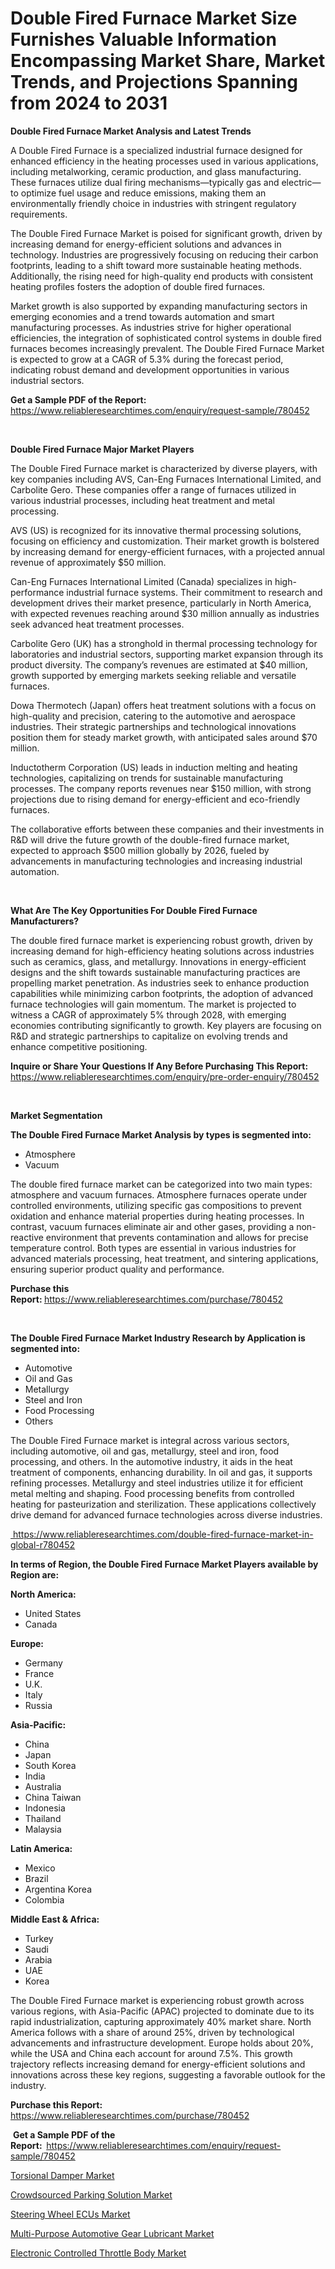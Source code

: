 <p><h1>Double Fired Furnace Market Size Furnishes Valuable Information Encompassing Market Share, Market Trends, and Projections Spanning from 2024 to 2031</h1></p><p><strong>Double Fired Furnace Market Analysis and Latest Trends</strong></p>
<p><p>A Double Fired Furnace is a specialized industrial furnace designed for enhanced efficiency in the heating processes used in various applications, including metalworking, ceramic production, and glass manufacturing. These furnaces utilize dual firing mechanisms—typically gas and electric—to optimize fuel usage and reduce emissions, making them an environmentally friendly choice in industries with stringent regulatory requirements.</p><p>The Double Fired Furnace Market is poised for significant growth, driven by increasing demand for energy-efficient solutions and advances in technology. Industries are progressively focusing on reducing their carbon footprints, leading to a shift toward more sustainable heating methods. Additionally, the rising need for high-quality end products with consistent heating profiles fosters the adoption of double fired furnaces.</p><p>Market growth is also supported by expanding manufacturing sectors in emerging economies and a trend towards automation and smart manufacturing processes. As industries strive for higher operational efficiencies, the integration of sophisticated control systems in double fired furnaces becomes increasingly prevalent. The Double Fired Furnace Market is expected to grow at a CAGR of 5.3% during the forecast period, indicating robust demand and development opportunities in various industrial sectors.</p></p>
<p><strong>Get a Sample PDF of the Report:&nbsp;</strong> <a href="https://www.reliableresearchtimes.com/enquiry/request-sample/780452?utm_campaign=1626&utm_medium=2&utm_source=Github&utm_content=ia&utm_term=15102024&utm_id=double-fired-furnace">https://www.reliableresearchtimes.com/enquiry/request-sample/780452</a></p>
<p>&nbsp;</p>
<p><strong>Double Fired Furnace Major Market Players</strong></p>
<p><p>The Double Fired Furnace market is characterized by diverse players, with key companies including AVS, Can-Eng Furnaces International Limited, and Carbolite Gero. These companies offer a range of furnaces utilized in various industrial processes, including heat treatment and metal processing.</p><p>AVS (US) is recognized for its innovative thermal processing solutions, focusing on efficiency and customization. Their market growth is bolstered by increasing demand for energy-efficient furnaces, with a projected annual revenue of approximately $50 million.</p><p>Can-Eng Furnaces International Limited (Canada) specializes in high-performance industrial furnace systems. Their commitment to research and development drives their market presence, particularly in North America, with expected revenues reaching around $30 million annually as industries seek advanced heat treatment processes.</p><p>Carbolite Gero (UK) has a stronghold in thermal processing technology for laboratories and industrial sectors, supporting market expansion through its product diversity. The company’s revenues are estimated at $40 million, growth supported by emerging markets seeking reliable and versatile furnaces.</p><p>Dowa Thermotech (Japan) offers heat treatment solutions with a focus on high-quality and precision, catering to the automotive and aerospace industries. Their strategic partnerships and technological innovations position them for steady market growth, with anticipated sales around $70 million.</p><p>Inductotherm Corporation (US) leads in induction melting and heating technologies, capitalizing on trends for sustainable manufacturing processes. The company reports revenues near $150 million, with strong projections due to rising demand for energy-efficient and eco-friendly furnaces.</p><p>The collaborative efforts between these companies and their investments in R&D will drive the future growth of the double-fired furnace market, expected to approach $500 million globally by 2026, fueled by advancements in manufacturing technologies and increasing industrial automation.</p></p>
<p>&nbsp;</p>
<p><strong>What Are The Key Opportunities For Double Fired Furnace Manufacturers?</strong></p>
<p><p>The double fired furnace market is experiencing robust growth, driven by increasing demand for high-efficiency heating solutions across industries such as ceramics, glass, and metallurgy. Innovations in energy-efficient designs and the shift towards sustainable manufacturing practices are propelling market penetration. As industries seek to enhance production capabilities while minimizing carbon footprints, the adoption of advanced furnace technologies will gain momentum. The market is projected to witness a CAGR of approximately 5% through 2028, with emerging economies contributing significantly to growth. Key players are focusing on R&D and strategic partnerships to capitalize on evolving trends and enhance competitive positioning.</p></p>
<p><strong>Inquire or Share Your Questions If Any Before Purchasing This Report:</strong> <a href="https://www.reliableresearchtimes.com/enquiry/pre-order-enquiry/780452?utm_campaign=1626&utm_medium=2&utm_source=Github&utm_content=ia&utm_term=15102024&utm_id=double-fired-furnace">https://www.reliableresearchtimes.com/enquiry/pre-order-enquiry/780452</a></p>
<p>&nbsp;</p>
<p><strong>Market Segmentation</strong></p>
<p><strong>The Double Fired Furnace Market Analysis by types is segmented into:</strong></p>
<p><ul><li>Atmosphere</li><li>Vacuum</li></ul></p>
<p><p>The double fired furnace market can be categorized into two main types: atmosphere and vacuum furnaces. Atmosphere furnaces operate under controlled environments, utilizing specific gas compositions to prevent oxidation and enhance material properties during heating processes. In contrast, vacuum furnaces eliminate air and other gases, providing a non-reactive environment that prevents contamination and allows for precise temperature control. Both types are essential in various industries for advanced materials processing, heat treatment, and sintering applications, ensuring superior product quality and performance.</p></p>
<p><strong>Purchase this Report:&nbsp;</strong><a href="https://www.reliableresearchtimes.com/purchase/780452?utm_campaign=1626&utm_medium=2&utm_source=Github&utm_content=ia&utm_term=15102024&utm_id=double-fired-furnace">https://www.reliableresearchtimes.com/purchase/780452</a></p>
<p>&nbsp;</p>
<p><strong>The Double Fired Furnace Market Industry Research by Application is segmented into:</strong></p>
<p><ul><li>Automotive</li><li>Oil and Gas</li><li>Metallurgy</li><li>Steel and Iron</li><li>Food Processing</li><li>Others</li></ul></p>
<p><p>The Double Fired Furnace market is integral across various sectors, including automotive, oil and gas, metallurgy, steel and iron, food processing, and others. In the automotive industry, it aids in the heat treatment of components, enhancing durability. In oil and gas, it supports refining processes. Metallurgy and steel industries utilize it for efficient metal melting and shaping. Food processing benefits from controlled heating for pasteurization and sterilization. These applications collectively drive demand for advanced furnace technologies across diverse industries.</p></p>
<p><a href="https://www.reliableresearchtimes.com/double-fired-furnace-market-in-global-r780452?utm_campaign=1626&utm_medium=2&utm_source=Github&utm_content=ia&utm_term=15102024&utm_id=double-fired-furnace">&nbsp;https://www.reliableresearchtimes.com/double-fired-furnace-market-in-global-r780452</a></p>
<p><strong>In terms of Region, the Double Fired Furnace Market Players available by Region are:</strong></p>
<p>
    <p> <strong> North America: </strong>
        <ul>
            <li>United States</li>
            <li>Canada</li>
        </ul>
        </p> 
    <p> <strong> Europe: </strong>
        <ul>
            <li>Germany</li>
            <li>France</li>
            <li>U.K.</li>
            <li>Italy</li>
            <li>Russia</li>
        </ul>
        </p> 
    <p> <strong> Asia-Pacific: </strong>
        <ul>
            <li>China</li>
            <li>Japan</li>
            <li>South Korea</li>
            <li>India</li>
            <li>Australia</li>
            <li>China Taiwan</li>
            <li>Indonesia</li>
            <li>Thailand</li>
            <li>Malaysia</li>
        </ul>
        </p> 
    <p> <strong> Latin America: </strong>
        <ul>
            <li>Mexico</li>
            <li>Brazil</li>
            <li>Argentina Korea</li>
            <li>Colombia</li>
        </ul>
        </p> 
    <p> <strong> Middle East & Africa: </strong>
        <ul>
            <li>Turkey</li>
            <li>Saudi</li>
            <li>Arabia</li>
            <li>UAE</li>
            <li>Korea</li>
        </ul>
    </p>
    </p>
<p><p>The Double Fired Furnace market is experiencing robust growth across various regions, with Asia-Pacific (APAC) projected to dominate due to its rapid industrialization, capturing approximately 40% market share. North America follows with a share of around 25%, driven by technological advancements and infrastructure development. Europe holds about 20%, while the USA and China each account for around 7.5%. This growth trajectory reflects increasing demand for energy-efficient solutions and innovations across these key regions, suggesting a favorable outlook for the industry.</p></p>
<p><strong>Purchase this Report: </strong><a href="https://www.reliableresearchtimes.com/purchase/780452?utm_campaign=1626&utm_medium=2&utm_source=Github&utm_content=ia&utm_term=15102024&utm_id=double-fired-furnace">https://www.reliableresearchtimes.com/purchase/780452</a></p>
<p>&nbsp;<strong>Get a Sample PDF of the Report:&nbsp;&nbsp;</strong><a href="https://www.reliableresearchtimes.com/enquiry/request-sample/780452?utm_campaign=1626&utm_medium=2&utm_source=Github&utm_content=ia&utm_term=15102024&utm_id=double-fired-furnace">https://www.reliableresearchtimes.com/enquiry/request-sample/780452</a></p>
<p><strong></strong></p>
<p><p><a href="https://www.linkedin.com/pulse/analyzing-torsional-damper-market-dynamics-growth-drivers-forecasted-pazzf?utm_campaign=1626&utm_medium=2&utm_source=Github&utm_content=ia&utm_term=15102024&utm_id=double-fired-furnace">Torsional Damper Market</a></p><p><a href="https://www.linkedin.com/pulse/crowdsourced-parking-solution-market-global-regional-analysis-frvue?utm_campaign=1626&utm_medium=2&utm_source=Github&utm_content=ia&utm_term=15102024&utm_id=double-fired-furnace">Crowdsourced Parking Solution Market</a></p><p><a href="https://www.linkedin.com/pulse/sustainability-trends-steering-wheel-ecus-industry-market-implications-eqvef?utm_campaign=1626&utm_medium=2&utm_source=Github&utm_content=ia&utm_term=15102024&utm_id=double-fired-furnace">Steering Wheel ECUs Market</a></p><p><a href="https://www.linkedin.com/pulse/evolution-multi-purpose-automotive-gear-lubricant-market-key-l14mf?utm_campaign=1626&utm_medium=2&utm_source=Github&utm_content=ia&utm_term=15102024&utm_id=double-fired-furnace">Multi-Purpose Automotive Gear Lubricant Market</a></p><p><a href="https://www.linkedin.com/pulse/digital-transformation-electronic-controlled-throttle-body-unqkf?utm_campaign=1626&utm_medium=2&utm_source=Github&utm_content=ia&utm_term=15102024&utm_id=double-fired-furnace">Electronic Controlled Throttle Body Market</a></p></p>